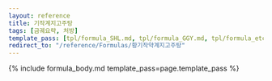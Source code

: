 ```yaml
---
layout: reference
title: 기작계지고주탕
tags: [금궤요략, 처방]
template_pass: [tpl/formula_SHL.md, tpl/formula_GGY.md, tpl/formula_etc.md]
redirect_to: "/reference/Formulas/황기작약계지고주탕"
---
```


{% include formula_body.md template_pass=page.template_pass %}
